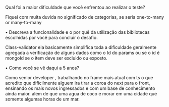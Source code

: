 Qual foi a maior dificuldade que você enfrentou ao realizar o teste?

Fiquei com muita duvida no significado de categorias, se seria one-to-many or many-to-many

• Descreva a funcionalidade e o por quê da utilização das bibliotecas
escolhidas por você para concluir o desafio.

Class-validator ela basicamente simplifica toda a dificuldade geralmente agregada a verificação de alguns dados como o Id do params ou se o id é mongoId se o item deve ser excluido ou exposto.

• Como você se vê daqui a 5 anos?

Como senior developer , trabalhando no frame mais atual com ts o que acredito que dificilmente alguem ira tirar a coroa do next para o front, ensinando os mais novos ingressados e com um base de conhecimento ainda maior. alem de que uma agua de coco e morar em uma cidade que somente algumas horas de um mar.
